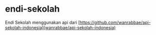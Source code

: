 # endi-sekolah
Endi Sekolah menggunakan api dari [https://github.com/wanrabbae/api-sekolah-indonesia](wanrabbae/api-sekolah-indonesia)
